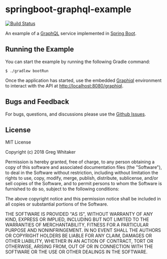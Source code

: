# springboot-graphql-example
[![Build Status](https://travis-ci.org/gregwhitaker/springboot-graphql-example.svg?branch=master)](https://travis-ci.org/gregwhitaker/springboot-graphql-example)

An example of a [GraphQL](http://graphql.org/) service implemented in [Spring Boot](https://projects.spring.io/spring-boot/).

## Running the Example
You can start the example by running the following Gradle command:

    $ ./gradlew bootRun 

Once the application has started, use the embedded [Graphiql](https://github.com/graphql/graphiql) environment to interact with the API at [http://localhost:8080/graphiql](http://localhost:8080/graphiql).

## Bugs and Feedback
For bugs, questions, and discussions please use the [Github Issues](https://github.com/gregwhitaker/ratpack-graphql-example/issues).

## License
MIT License

Copyright (c) 2018 Greg Whitaker

Permission is hereby granted, free of charge, to any person obtaining a copy
of this software and associated documentation files (the "Software"), to deal
in the Software without restriction, including without limitation the rights
to use, copy, modify, merge, publish, distribute, sublicense, and/or sell
copies of the Software, and to permit persons to whom the Software is
furnished to do so, subject to the following conditions:

The above copyright notice and this permission notice shall be included in all
copies or substantial portions of the Software.

THE SOFTWARE IS PROVIDED "AS IS", WITHOUT WARRANTY OF ANY KIND, EXPRESS OR
IMPLIED, INCLUDING BUT NOT LIMITED TO THE WARRANTIES OF MERCHANTABILITY,
FITNESS FOR A PARTICULAR PURPOSE AND NONINFRINGEMENT. IN NO EVENT SHALL THE
AUTHORS OR COPYRIGHT HOLDERS BE LIABLE FOR ANY CLAIM, DAMAGES OR OTHER
LIABILITY, WHETHER IN AN ACTION OF CONTRACT, TORT OR OTHERWISE, ARISING FROM,
OUT OF OR IN CONNECTION WITH THE SOFTWARE OR THE USE OR OTHER DEALINGS IN THE
SOFTWARE.
